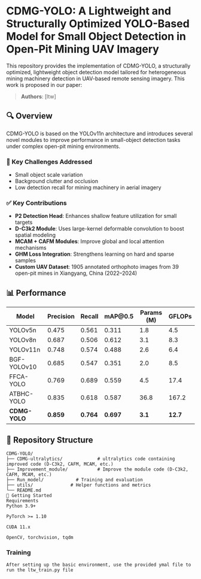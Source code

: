 # CDMG-YOLO: A Lightweight and Structurally Optimized YOLO-Based Model for Small Object Detection in Open-Pit Mining UAV Imagery
This repository provides the implementation of CDMG-YOLO, a structurally optimized, lightweight object detection model tailored for heterogeneous mining machinery detection in UAV-based remote sensing imagery. This work is proposed in our paper:

> **Authors**: [ltw]

## 🔍 Overview

CDMG-YOLO is based on the YOLOv11n architecture and introduces several novel modules to improve performance in small-object detection tasks under complex open-pit mining environments.

### 🚧 Key Challenges Addressed

* Small object scale variation
* Background clutter and occlusion
* Low detection recall for mining machinery in aerial imagery

### ✅ Key Contributions

* **P2 Detection Head**: Enhances shallow feature utilization for small targets
* **D-C3k2 Module**: Uses large-kernel deformable convolution to boost spatial modeling
* **MCAM + CAFM Modules**: Improve global and local attention mechanisms
* **GHM Loss Integration**: Strengthens learning on hard and sparse samples
* **Custom UAV Dataset**: 1905 annotated orthophoto images from 39 open-pit mines in Xiangyang, China (2022–2024)

## 📊 Performance

| Model         | Precision | Recall    | mAP\@0.5  | Params (M) | GFLOPs   |
| ------------- | --------- | --------- | --------- | ---------- | -------- |
| YOLOv5n       | 0.475     | 0.561     | 0.311     | 1.8        | 4.5      |
| YOLOv8n       | 0.687     | 0.506     | 0.612     | 3.1        | 8.3      |
| YOLOv11n      | 0.748     | 0.574     | 0.488     | 2.6        | 6.4      |
|BGF-YOLOv10	  | 0.685     |0.547      |0.351	    |2.0	       |8.5	    |
|FFCA-YOLO	    |0.769	      |0.689	      |0.559    |4.5	     |17.4	    |
|ATBHC-YOLO	    |0.835     |0.618    |0.587    |36.8	     |167.2    |
| **CDMG-YOLO** | **0.859** | **0.764** | **0.697** | **3.1**    | **12.7** |

## 📁 Repository Structure
```
CDMG-YOLO/
├── CDMG-ultralytics/             # ultralytics code containing improved code (D-C3k2, CAFM, MCAM, etc.)
├── Improvement_module/           # Improve the module code (D-C3k2, CAFM, MCAM, etc.)
├── Run_model/            # Training and evaluation 
├── utils/              # Helper functions and metrics
└── README.md
🚀 Getting Started
Requirements
Python 3.9+

PyTorch >= 1.10

CUDA 11.x

OpenCV, torchvision, tqdm
```

### Training
```
After setting up the basic environment, use the provided ymal file to run the ltw_train.py file
```

